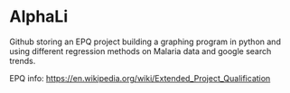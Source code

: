 # AlphaLi

Github storing an EPQ project building a graphing program in python and using different regression methods on Malaria data and google search trends.

EPQ info: https://en.wikipedia.org/wiki/Extended_Project_Qualification
